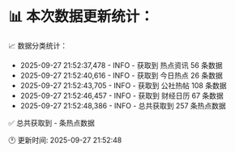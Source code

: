 📊 本次数据更新统计：
==========================

📈 数据分类统计：
- 2025-09-27 21:52:37,478 - INFO - 获取到 热点资讯 56 条数据
- 2025-09-27 21:52:40,616 - INFO - 获取到 今日热点 26 条数据
- 2025-09-27 21:52:43,705 - INFO - 获取到 公社热帖 108 条数据
- 2025-09-27 21:52:46,457 - INFO - 获取到 财经日历 67 条数据
- 2025-09-27 21:52:48,386 - INFO - 总共获取到 257 条热点数据

✅ 总共获取到 - 条热点数据

🕐 更新时间: 2025-09-27 21:52:48

